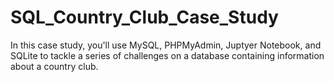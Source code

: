 # SQL_Country_Club_Case_Study
 In this case study, you'll use MySQL, PHPMyAdmin, Juptyer Notebook, and SQLite to tackle a series of challenges on a database containing information about a country club. 
